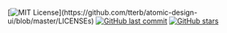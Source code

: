[![MIT License](https://img.shields.io/apm/l/atomic-design-ui.svg?)](https://github.com/tterb/atomic-design-ui/blob/master/LICENSEs)
[![GitHub last commit](https://img.shields.io/github/last-commit/google/skia.svg?style=flat)](https://github.com/21-Coding/ReactPortfolio/commits/master)
[![GitHub stars](https://img.shields.io/github/stars/badges/shields.svg?style=social&label=Stars&style=flat)]()
